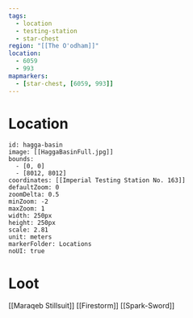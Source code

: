 ```yaml
---
tags:
  - location
  - testing-station
  - star-chest
region: "[[The O'odham]]"
location:
  - 6059
  - 993
mapmarkers:
  - [star-chest, [6059, 993]]
---
```

# Location
```leaflet
id: hagga-basin
image: [[HaggaBasinFull.jpg]]
bounds:
  - [0, 0]
  - [8012, 8012]
coordinates: [[Imperial Testing Station No. 163]]
defaultZoom: 0
zoomDelta: 0.5
minZoom: -2
maxZoom: 1
width: 250px
height: 250px
scale: 2.81
unit: meters
markerFolder: Locations
noUI: true
```
# Loot
[[Maraqeb Stillsuit]]
[[Firestorm]]
[[Spark-Sword]]
